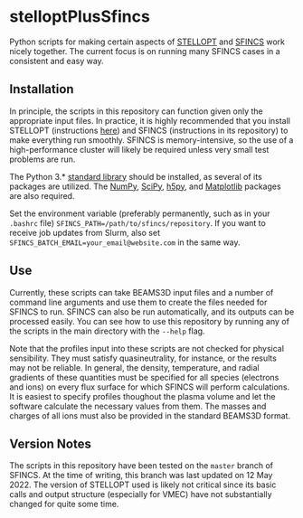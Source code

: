 # stelloptPlusSfincs

Python scripts for making certain aspects of [STELLOPT](https://github.com/PrincetonUniversity/STELLOPT) and [SFINCS](https://github.com/landreman/sfincs) work nicely together. The current focus is on running many SFINCS cases in a consistent and easy way.

## Installation

In principle, the scripts in this repository can function given only the appropriate input files. In practice, it is highly recommended that you install STELLOPT (instructions [here](https://princetonuniversity.github.io/STELLOPT/STELLOPT%20Compilation)) and SFINCS (instructions in its repository) to make everything run smoothly. SFINCS is memory-intensive, so the use of a high-performance cluster will likely be required unless very small test problems are run.

The Python 3.\* [standard library](https://docs.python.org/3/library/index.html) should be installed, as several of its packages are utilized. The [NumPy](https://numpy.org/), [SciPy](https://scipy.org/), [h5py](https://www.h5py.org/), and [Matplotlib](https://matplotlib.org/) packages are also required.

Set the environment variable (preferably permanently, such as in your `.bashrc` file) `SFINCS_PATH=/path/to/sfincs/repository`. If you want to receive job updates from Slurm, also set `SFINCS_BATCH_EMAIL=your_email@website.com` in the same way.

## Use

Currently, these scripts can take BEAMS3D input files and a number of command line arguments and use them to create the files needed for SFINCS to run. SFINCS can also be run automatically, and its outputs can be processed easily. You can see how to use this repository by running any of the scripts in the main directory with the `--help` flag.

Note that the profiles input into these scripts are not checked for physical sensibility. They must satisfy quasineutrality, for instance, or the results may not be reliable. In general, the density, temperature, and radial gradients of these quantities must be specified for all species (electrons and ions) on every flux surface for which SFINCS will perform calculations. It is easiest to specify profiles thoughout the plasma volume and let the software calculate the necessary values from them. The masses and charges of all ions must also be provided in the standard BEAMS3D format.

## Version Notes

The scripts in this repository have been tested on the `master` branch of SFINCS. At the time of writing, this branch was last updated on 12 May 2022. The version of STELLOPT used is likely not critical since its basic calls and output structure (especially for VMEC) have not substantially changed for quite some time.
